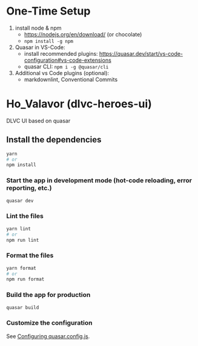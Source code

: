 # One-Time Setup

1. install node & npm
   - <https://nodejs.org/en/download/> (or chocolate)
   - ```npm install -g npm```
2. Quasar in VS-Code:
   - install recommended plugins: <https://quasar.dev/start/vs-code-configuration#vs-code-extensions>
   - quasar CLI: ```npm i -g @quasar/cli```
3. Additional vs Code plugins (optional):
   - markdownlint, Conventional Commits

# Ho_Valavor (dlvc-heroes-ui)

DLVC UI based on quasar

## Install the dependencies

```bash
yarn
# or
npm install
```

### Start the app in development mode (hot-code reloading, error reporting, etc.)

```bash
quasar dev
```

### Lint the files

```bash
yarn lint
# or
npm run lint
```

### Format the files

```bash
yarn format
# or
npm run format
```

### Build the app for production

```bash
quasar build
```

### Customize the configuration

See [Configuring quasar.config.js](https://v2.quasar.dev/quasar-cli-vite/quasar-config-js).
